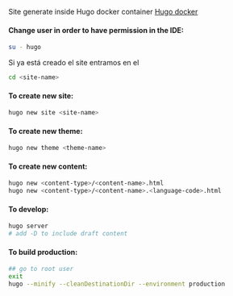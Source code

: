 Site generate inside Hugo docker container
[Hugo docker](https://github.com/upthemedia/hugo_110)


#### Change user in order to have permission in the IDE: ####
```sh
su - hugo
```  
   
Si ya está creado el site entramos en el
```sh
cd <site-name>
```

#### To create new site: ####
```sh
hugo new site <site-name>
```

#### To create new theme: ####
```sh
hugo new theme <theme-name>
```

#### To create new content: ####
```sh
hugo new <content-type>/<content-name>.html
hugo new <content-type>/<content-name>.<language-code>.html
```

#### To develop: ####
```sh
hugo server 
# add -D to include draft content 
```

#### To build production: ####
```sh
## go to root user
exit
hugo --minify --cleanDestinationDir --environment production
```
